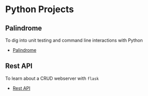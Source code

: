 # Python Projects

## Palindrome

To dig into unit testing and command line interactions with Python

- [Palindrome](./Palindrome/README.md)

## Rest API

To learn about a CRUD webserver with `flask`

- [Rest API](./rest-api/README.md)
